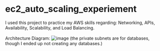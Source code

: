 # ec2_auto_scaling_experiement
I used this project to practice my AWS skills regarding: Networking, APIs, Availability, Scalability, and Load Balancing.
<br>
<br>
Architecture Diagram:
![image](https://github.com/user-attachments/assets/63b69cc4-55e7-41b8-b99c-c364144255e5)
(the private subnets are for databases, though I ended up not creating any databases.)
